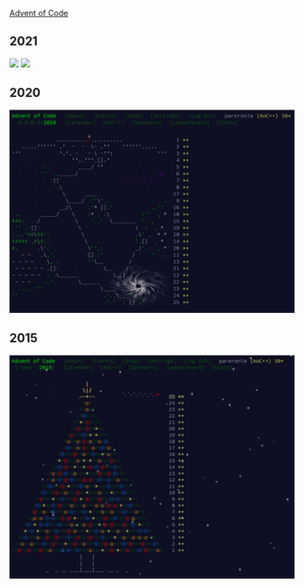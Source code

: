 [Advent of Code](https://adventofcode.com)

## 2021

![](https://img.shields.io/badge/stars%20⭐-4-yellow)
![](https://img.shields.io/badge/days%20completed-2-red)

## 2020

![2020 Calendar](https://github.com/pareronia/adventofcode/blob/main/doc/aoc2020.jpg "2020 Calendar")

## 2015

![2015 Calendar](https://github.com/pareronia/adventofcode/blob/main/doc/aoc2015.jpg "2015 Calendar")
